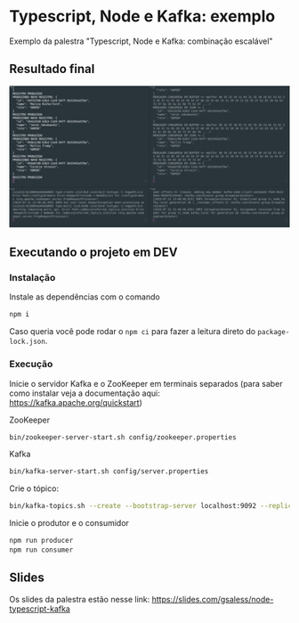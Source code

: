 # Typescript, Node e Kafka: exemplo

Exemplo da palestra "Typescript, Node e Kafka: combinação escalável"

## Resultado final

![](kafka-running.gif)

## Executando o projeto em DEV

### Instalação

Instale as dependências com o comando

```bash
npm i
```

Caso queria você pode rodar o `npm ci` para fazer a leitura direto do `package-lock.json`.

### Execução

Inicie o servidor Kafka e o ZooKeeper em terminais separados (para saber como instalar veja a documentação aqui: https://kafka.apache.org/quickstart)

ZooKeeper
```bash
bin/zookeeper-server-start.sh config/zookeeper.properties
```

Kafka
```bash
bin/kafka-server-start.sh config/server.properties
```

Crie o tópico:

```bash
bin/kafka-topics.sh --create --bootstrap-server localhost:9092 --replication-factor 1 --partitions 1 --topic ts_node_kafka_topic_2
```

Inicie o produtor e o consumidor
```bash
npm run producer
npm run consumer
```

## Slides

Os slides da palestra estão nesse link: https://slides.com/gsaless/node-typescript-kafka
